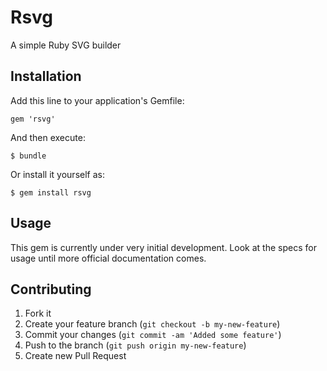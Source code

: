 # Rsvg

A simple Ruby SVG builder

## Installation

Add this line to your application's Gemfile:

    gem 'rsvg'

And then execute:

    $ bundle

Or install it yourself as:

    $ gem install rsvg

## Usage

This gem is currently under very initial development.  Look at the specs for usage until more official documentation comes.

## Contributing

1. Fork it
2. Create your feature branch (`git checkout -b my-new-feature`)
3. Commit your changes (`git commit -am 'Added some feature'`)
4. Push to the branch (`git push origin my-new-feature`)
5. Create new Pull Request
